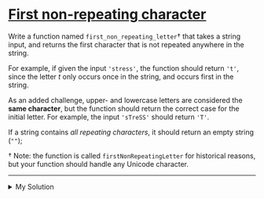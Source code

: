# [First non-repeating character](https://www.codewars.com/kata/54521e9ec8e60bc4de000d6c)

Write a function named `first_non_repeating_letter`† that takes a string input, and returns the first character that is
not repeated anywhere in the string.

For example, if given the input `'stress'`, the function should return `'t'`, since the letter _t_ only occurs once in
the string, and occurs first in the string.

As an added challenge, upper- and lowercase letters are considered the **same character**, but the function should
return the correct case for the initial letter. For example, the input `'sTreSS'` should return `'T'`.

If a string contains _all repeating characters_, it should return an empty string (`""`);

† Note: the function is called `firstNonRepeatingLetter` for historical reasons, but your function should handle any
Unicode character.

---

<details><summary>My Solution</summary>

```js
function firstNonRepeatingLetter(s) {
  const lStr = s.toLowerCase()

  for (let i = 0; i < s.length; i++) {
    const char = lStr[i]
    if (lStr.indexOf(char) === lStr.lastIndexOf(char)) {
      return s[i]
    }
  }

  return ''
}
```

</details>
